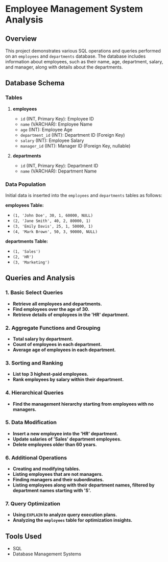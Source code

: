# Employee Management System Analysis

## Overview

This project demonstrates various SQL operations and queries performed on an `employees` and `departments` database. The database includes information about employees, such as their name, age, department, salary, and manager, along with details about the departments.

## Database Schema

### Tables

1. **employees**
   - `id` (INT, Primary Key): Employee ID
   - `name` (VARCHAR): Employee Name
   - `age` (INT): Employee Age
   - `department_id` (INT): Department ID (Foreign Key)
   - `salary` (INT): Employee Salary
   - `manager_id` (INT): Manager ID (Foreign Key, nullable)

2. **departments**
   - `id` (INT, Primary Key): Department ID
   - `name` (VARCHAR): Department Name

### Data Population

Initial data is inserted into the `employees` and `departments` tables as follows:

**employees Table:**
- `(1, 'John Doe', 30, 1, 60000, NULL)`
- `(2, 'Jane Smith', 40, 2, 80000, 1)`
- `(3, 'Emily Davis', 25, 1, 50000, 1)`
- `(4, 'Mark Brown', 50, 3, 90000, NULL)`

**departments Table:**
- `(1, 'Sales')`
- `(2, 'HR')`
- `(3, 'Marketing')`

## Queries and Analysis

### 1. Basic Select Queries
- **Retrieve all employees and departments.**
- **Find employees over the age of 30.**
- **Retrieve details of employees in the 'HR' department.**

### 2. Aggregate Functions and Grouping
- **Total salary by department.**
- **Count of employees in each department.**
- **Average age of employees in each department.**

### 3. Sorting and Ranking
- **List top 3 highest-paid employees.**
- **Rank employees by salary within their department.**

### 4. Hierarchical Queries
- **Find the management hierarchy starting from employees with no managers.**

### 5. Data Modification
- **Insert a new employee into the 'HR' department.**
- **Update salaries of 'Sales' department employees.**
- **Delete employees older than 60 years.**

### 6. Additional Operations
- **Creating and modifying tables.**
- **Listing employees that are not managers.**
- **Finding managers and their subordinates.**
- **Listing employees along with their department names, filtered by department names starting with 'S'.**

### 7. Query Optimization
- **Using `EXPLAIN` to analyze query execution plans.**
- **Analyzing the `employees` table for optimization insights.**

## Tools Used

- SQL
- Database Management Systems

